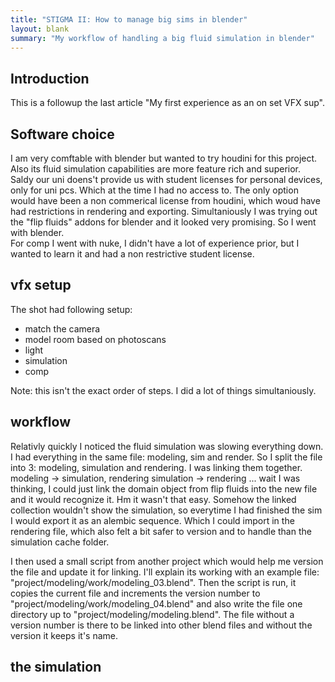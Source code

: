 ```yaml
---
title: "STIGMA II: How to manage big sims in blender"
layout: blank
summary: "My workflow of handling a big fluid simulation in blender"
---
```


## Introduction
This is a followup the last article "My first experience as an on set VFX sup".

## Software choice
I am very comftable with blender but wanted to try houdini for this project. Also its fluid simulation capabilities are more feature rich and superior. Saldy our uni doens't provide us with student licenses for personal devices, only for uni pcs. Which at the time I had no access to. The only option would have been a non commerical license from houdini, which woud have had restrictions in rendering and exporting.
Simultaniously I was trying out the "flip fluids" addons for blender and it looked very promising. 
So I went with blender.  
For comp I went with nuke, I didn't have a lot of experience prior, but I wanted to learn it and had a non restrictive student license.

## vfx setup
The shot had following setup:
- match the camera
- model room based on photoscans
- light
- simulation
- comp

Note: this isn't the exact order of steps. I did a lot of things simultaniously.

## workflow
Relativly quickly I noticed the fluid simulation was slowing everything down. I had everything in the same file: modeling, sim and render.
So I split the file into 3: modeling, simulation and rendering. I was linking them together.
modeling -> simulation, rendering
simulation -> rendering ... wait
I was thinking, I could just link the domain object from flip fluids into the new file and it would recognize it. Hm it wasn't that easy. Somehow the linked collection wouldn't show the simulation, so everytime I had finished the sim I would export it as an alembic sequence.
Which I could import in the rendering file, which also felt a bit safer to version and to handle than the simulation cache folder.

I then used a small script from another project which would help me version the file and update it for linking.
I'll explain its working with an example file: "project/modeling/work/modeling_03.blend".
Then the script is run, it copies the current file and increments the version number to "project/modeling/work/modeling_04.blend" and also write the file one directory up to "project/modeling/modeling.blend".
The file without a version number is there to be linked into other blend files and without the version it keeps it's name.



## the simulation

